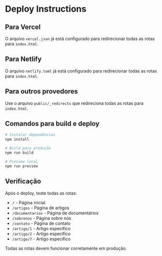 # Deploy Instructions

## Para Vercel
O arquivo `vercel.json` já está configurado para redirecionar todas as rotas para `index.html`.

## Para Netlify
O arquivo `netlify.toml` já está configurado para redirecionar todas as rotas para `index.html`.

## Para outros provedores
Use o arquivo `public/_redirects` que redireciona todas as rotas para `index.html`.

## Comandos para build e deploy

```bash
# Instalar dependências
npm install

# Build para produção
npm run build

# Preview local
npm run preview
```

## Verificação
Após o deploy, teste todas as rotas:
- `/` - Página inicial
- `/artigos` - Página de artigos
- `/documentarios` - Página de documentários
- `/sobrenos` - Página sobre nós
- `/contato` - Página de contato
- `/artigo/1` - Artigo específico
- `/artigo/2` - Artigo específico
- `/artigo/7` - Artigo específico

Todas as rotas devem funcionar corretamente em produção.
